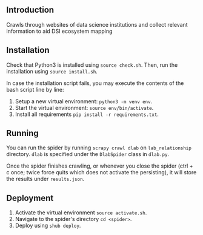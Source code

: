 ## Introduction
Crawls through websites of data science institutions and collect relevant information to aid DSI ecosystem mapping

## Installation

Check that Python3 is installed using `source check.sh`. Then, run the installation using `source install.sh`.

In case the installation script fails, you may execute the contents of the bash script line by line:

1. Setup a new virtual environment: `python3 -m venv env`.
1. Start the virtual environment: `source env/bin/activate`.
1. Install all requirements `pip install -r requirements.txt`.

## Running

You can run the spider by running `scrapy crawl dlab` on `lab_relationship`
directory. `dlab` is specified under the `DlabSpider` class in `dlab.py`.

Once the spider finishes crawling, or whenever you close the spider (ctrl + c once; twice force quits which does not activate the persisting), it will store the results under `results.json`.

## Deployment

1. Activate the virtual environment `source activate.sh`.
1. Navigate to the spider's directory `cd <spider>`.
1. Deploy using `shub deploy`.
